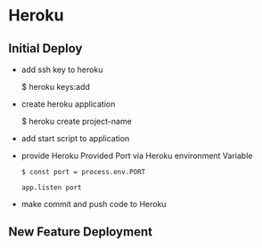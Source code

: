 # Heroku

## Initial Deploy

- add ssh key to heroku

  $ heroku keys:add

- create heroku application

  $ heroku create project-name

- add start script to application

- provide Heroku Provided Port via Heroku environment Variable

      $ const port = process.env.PORT

      app.listen port

- make commit and push code to Heroku

## New Feature Deployment
